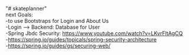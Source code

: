 "# skateplanner" </br>
next Goals: </br>
-to use Bootstraps for Login and About Us </br>
-Login --> Backend: Database for User </br>
-Spring Jbdc Security: https://www.youtube.com/watch?v=LKvrFltAgCQ </br>
-https://spring.io/guides/topicals/spring-security-architecture </br>
-https://spring.io/guides/gs/securing-web/ </br>
